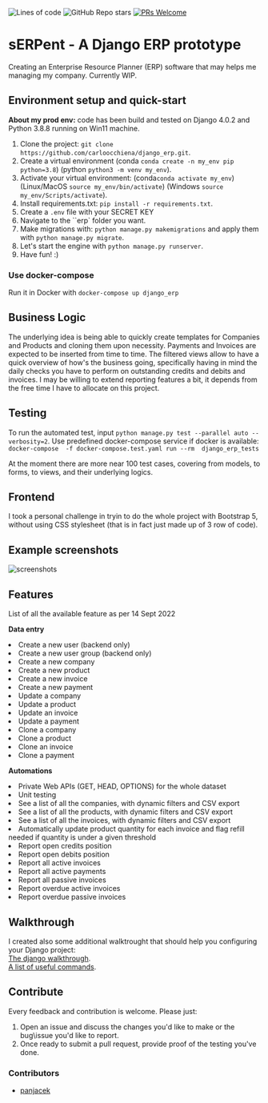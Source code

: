 ![Lines of code](https://img.shields.io/tokei/lines/github/carloocchiena/django_erp?style=plastic) ![GitHub Repo stars](https://img.shields.io/github/stars/carloocchiena/django_erp?style=social) [![PRs Welcome](https://img.shields.io/badge/PRs-welcome-brightgreen.svg?style=flat-square)](https://makeapullrequest.com)

# sERPent - A Django ERP prototype
Creating an Enterprise Resource Planner (ERP) software that may helps me managing my company. Currently WIP.

## Environment setup and quick-start

**About my prod env:** code has been build and tested on Django 4.0.2 and Python 3.8.8 running on Win11 machine.

1. Clone the project: `git clone https://github.com/carloocchiena/django_erp.git`.
2. Create a virtual environment (conda `conda create -n my_env pip python=3.8`) (python `python3 -m venv my_env`).
3. Activate your virtual environment: (conda`conda activate my_env`) (Linux/MacOS `source my_env/bin/activate`) (Windows `source my_env/Scripts/activate`).
4. Install requirements.txt: `pip install -r requirements.txt`.
5. Create a `.env` file with your SECRET KEY
6. Navigate to the ``erp` folder you want.
7. Make migrations with: `python manage.py makemigrations` and apply them with  `python manage.py migrate`.
8. Let's start the engine with `python manage.py runserver`.
9. Have fun! :)

### Use docker-compose

Run it in Docker with ```docker-compose up django_erp```

## Business Logic

The underlying idea is being able to quickly create templates for Companies and Products and cloning them upon necessity.
Payments and Invoices are expected to be inserted from time to time.
The filtered views allow to have a quick overview of how's the business going, specifically having in mind the daily checks you have to perform on outstanding credits and debits and invoices. 
I may be willing to extend reporting features a bit, it depends from the free time I have to allocate on this project. 

## Testing

To run the automated test, input `python manage.py test --parallel auto --verbosity=2`.
Use predefined docker-compose service if docker is available:
```docker-compose  -f docker-compose.test.yaml run --rm  django_erp_tests```

At the moment there are more near 100 test cases, covering from models, to forms, to views, and their underlying logics.

## Frontend

I took a personal challenge in tryin to do the whole project with Bootstrap 5, without using CSS stylesheet (that is in fact just made up of 3 row of code).

## Example screenshots

![screenshots](gif.gif)

## Features

List of all the available feature as per 14 Sept 2022

<strong>Data entry</strong>
    <li>Create a new user (backend only)</li>
    <li>Create a new user group (backend only)</li>
    <li>Create a new company</li>
    <li>Create a new product</li>
    <li>Create a new invoice</li>
    <li>Create a new payment</li>
    <li>Update a company</li>
    <li>Update a product</li>
    <li>Update an invoice</li>
    <li>Update a payment</li>
    <li>Clone a company</li>
    <li>Clone a product</li>
    <li>Clone an invoice</li>
    <li>Clone a payment</li>

<strong>Automations</strong>
    <li>Private Web APIs (GET, HEAD, OPTIONS) for the whole dataset</li>
    <li>Unit testing </li>
    <li>See a list of all the companies, with dynamic filters and CSV export</li>
    <li>See a list of all the products, with dynamic filters and CSV export</li>
    <li>See a list of all the invoices, with dynamic filters and CSV export</li>
    <li>Automatically update product quantity for each invoice and flag refill needed if quantity is under a given threshold</li>
    <li>Report open credits position</li>
    <li>Report open debits position</li>
    <li>Report all active invoices </li>
    <li>Report all active payments </li>
    <li>Report all passive invoices </li>
    <li>Report overdue active invoices </li>
    <li>Report overdue passive invoices </li>

## Walkthrough
I created also some additional walktrought that should help you configuring your Django project:<br>
[The django walkthrough](django_walktrought.md).<br>
[A list of useful commands](CLI_commands.md).<br>

## Contribute
Every feedback and contribution is welcome.
Please just:
1. Open an issue and discuss the changes you'd like to make or  the bug\issue you'd like to report.<br>
2. Once ready to submit a pull request, provide proof of the testing you've done.<br>

### Contributors
- [panjacek](https://github.com/panjacek) 
